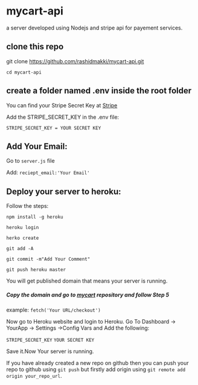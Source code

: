 # mycart-api
a server developed using Nodejs and stripe api for payement services.

## clone this repo
  
  git clone https://github.com/rashidmakki/mycart-api.git
  
  `cd mycart-api`
  
## create a folder named .env inside the root folder
You can find your Stripe Secret Key at [Stripe](https://www.stripe.com/)

Add the STRIPE_SECRET_KEY in the .env file:

`STRIPE_SECRET_KEY = YOUR SECRET KEY`

## Add Your Email:
Go to `server.js` file

Add: `reciept_email:'Your Email'`

## Deploy your server to heroku:
Follow the steps:

`npm install -g heroku`

`heroku login`

`herko create`

`git add -A`

`git commit -m"Add Your Comment"`

`git push heroku master`

You will get published domain that means your server is running.
##### Copy the domain and go to [mycart](https://github.com/rashidmakki/mycart.git) repository and follow Step 5 
example: `fetch('Your URL/checkout')`

Now go to Heroku website and login to Heroku.
Go To Dashboard -> YourApp -> Settings ->Config Vars and Add the following:

  `STRIPE_SECRET_KEY`   `YOUR SECRET KEY`
  
Save it.Now Your server is running.

If you have already created a new repo on github then you can push your repo to github using `git push` but firstly add origin using `git remote add origin your_repo_url`.
